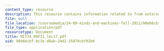 ```yaml
---
content_type: resource
description: This resource contains information related to from externalism to perception.
file: null
file_location: /coursemedia/24-09-minds-and-machines-fall-2011/90e66cbf8c3ed8ab24d21587dcbf92bd_MIT24_09F11_lec17.pdf
file_type: application/pdf
resourcetype: Document
title: MIT24_09F11_lec17.pdf
uid: 90e66cbf-8c3e-d8ab-24d2-1587dcbf92bd
---
```

